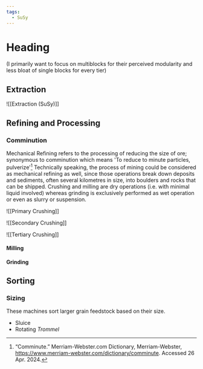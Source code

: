 ```yaml
---
tags:
  - SuSy
---
```

# Heading
(I primarily want to focus on multiblocks for their perceived modularity and less bloat of single blocks for every tier)
## Extraction
![[Extraction (SuSy)]]

## Refining and Processing
### Comminution
Mechanical Refining refers to the processing of reducing the size of ore; synonymous to comminution which means 'To reduce to minute particles, pulverize'[^dictionary]
Technically speaking, the process of mining could be considered as mechanical refining as well, since those operations break down deposits and sediments, often several kilometres in size, into boulders and rocks that can be shipped. 
Crushing and milling are dry operations (i.e. with minimal liquid involved) whereas grinding is exclusively performed as wet operation or even as slurry or suspension. 

![[Primary Crushing]]

![[Secondary Crushing]]

![[Tertiary Crushing]]
#### Milling
#### Grinding
## Sorting
### Sizing
These machines sort larger grain feedstock based on their size.
- Sluice
- Rotating *Trommel* 

[^dictionary]: “Comminute.” Merriam-Webster.com Dictionary, Merriam-Webster, https://www.merriam-webster.com/dictionary/comminute. Accessed 26 Apr. 2024.
